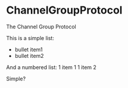 # ChannelGroupProtocol
The Channel Group Protocol

This is a simple list:
 * bullet item1
 * bullet item2

And a numbered list:
 1 item 1
 1 item 2

Simple?
